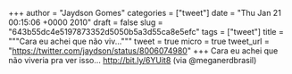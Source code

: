 
+++
author = "Jaydson Gomes"
categories = ["tweet"]
date = "Thu Jan 21 00:15:06 +0000 2010"
draft = false
slug = "643b55dc4e5197873352d5050b5a3d55ca8e5efc"
tags = ["tweet"]
title = """Cara eu achei que não viv..."""
tweet = true
micro = true
tweet_url = "https://twitter.com/jaydson/status/8006074980"
+++
Cara eu achei que não viveria pra ver isso...  http://bit.ly/6YUit8 (via @meganerdbrasil)
